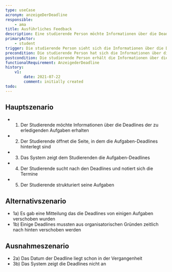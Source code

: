 ```yaml
---
type: useCase
acronym: anzeigeDerDeadline
responsible:
    - ama
title: Ausführliches Feedback
description: Eine studierende Person möchte Informationen über die Deadline einer Aufgabe erhalten
primaryActor: 
    - student
trigger: Die studierende Person sieht sich die Informationen über die Deadline an.
precondition: Die studierende Person hat sich die Informationen über die Deadline angesehen.
postcondition: Die studierende Person erhält die Informationen über die Aufgaben Deadlines.
functionalRequirement: AnzeigederDeadline
history:
    v1:
        date: 2021-07-22
        comment: initially created
todo:
---
```


## Hauptszenario

* 1) Der Studierende möchte Informationen über die Deadlines der zu erledigenden Aufgaben erhalten
* 2) Der Studierende öffnet die Seite, in dem die Aufgaben-Deadlines hinterlegt sind
* 3) Das System zeigt dem Studierenden die Aufgaben-Deadlines
* 4) Der Studierende sucht nach den Deadlines und notiert sich die Termine
* 5) Der Studierende strukturiert seine Aufgaben


## Alternativszenario
* 1a) Es gab eine Mitteilung das die Deadlines von einigen Aufgaben verschoben wurden
* 1b) Einige Deadlines mussten aus organisatorischen Gründen zeitlich nach hinten verschoben werden

## Ausnahmeszenario
* 2a) Das Datum der Deadline liegt schon in der Vergangenheit 
* 3b) Das System zeigt die Deadlines nicht an